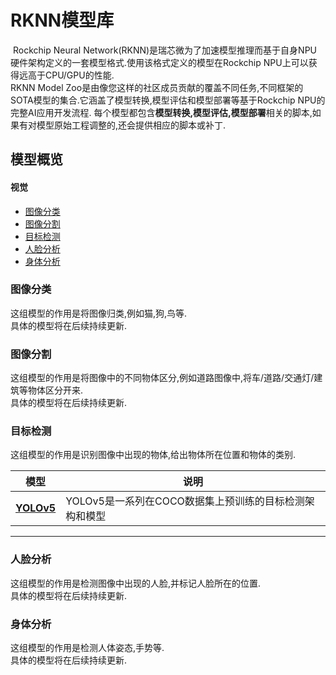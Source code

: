 <!--- SPDX-License-Identifier: Apache-2.0 -->

# RKNN模型库
​	Rockchip Neural Network(RKNN)是瑞芯微为了加速模型推理而基于自身NPU硬件架构定义的一套模型格式.使用该格式定义的模型在Rockchip NPU上可以获得远高于CPU/GPU的性能.  
​	RKNN Model Zoo是由像您这样的社区成员贡献的覆盖不同任务,不同框架的SOTA模型的集合.它涵盖了模型转换,模型评估和模型部署等基于Rockchip NPU的完整AI应用开发流程. 每个模型都包含**模型转换,模型评估,模型部署**相关的脚本,如果有对模型原始工程调整的,还会提供相应的脚本或补丁.  

## 模型概览

#### 视觉
* [图像分类](#image_classification)
* [图像分割](#image_segmentation)
* [目标检测](#object_detection)
* [人脸分析](#face_analysis)
* [身体分析](#body_analysis)

### 图像分类 <a name="image_classification"/>
这组模型的作用是将图像归类,例如猫,狗,鸟等.  
具体的模型将在后续持续更新.  

### 图像分割 <a name="image_segmentation"/>
这组模型的作用是将图像中的不同物体区分,例如道路图像中,将车/道路/交通灯/建筑等物体区分开来.  
具体的模型将在后续持续更新.  

### 目标检测 <a name="image_segmentation"/>
这组模型的作用是识别图像中出现的物体,给出物体所在位置和物体的类别.  

|模型 |说明 |
|-|-|
|<b>[YOLOv5](models/vision/object_detection/yolov5-pytorch)</b>|YOLOv5是一系列在COCO数据集上预训练的目标检测架构和模型|
<hr>

### 人脸分析 <a name="face_analysis"/>
这组模型的作用是检测图像中出现的人脸,并标记人脸所在的位置.  
具体的模型将在后续持续更新.

### 身体分析 <a name="body_analysis"/>
这组模型的作用是检测人体姿态,手势等.  
具体的模型将在后续持续更新.  
